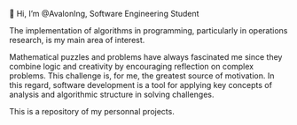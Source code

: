 👋 Hi, I’m @AvalonIng, Software Engineering Student

The implementation of algorithms in programming, particularly in operations research, is my main area of ​​interest. 

Mathematical puzzles and problems have always fascinated me since they combine logic and creativity by encouraging reflection on complex problems. This challenge is, for me, the greatest source of motivation. 
In this regard, software development is a tool for applying key concepts of analysis and algorithmic structure in solving challenges. 

This is a repository of my personnal projects. 
